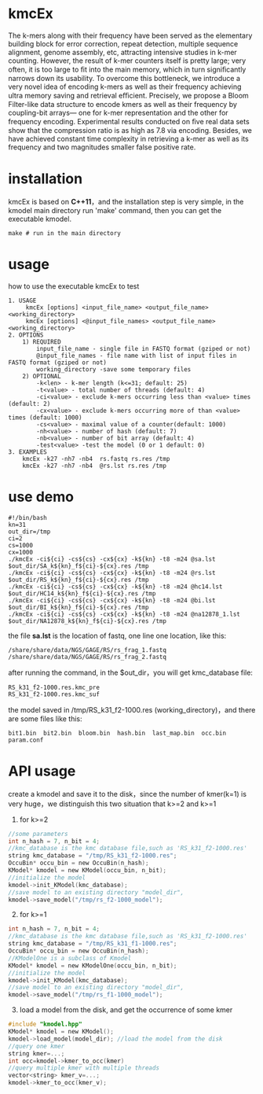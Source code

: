 ﻿# kmcEx
The k-mers along with their frequency have been served as the elementary building block for error correction, repeat detection, multiple sequence alignment, genome assembly, etc, attracting intensive studies in k-mer counting. However, the result of k-mer counters itself is pretty large; very often, it is too large to ﬁt into the main memory, which in turn signiﬁcantly narrows down its usability. To overcome this bottleneck, we introduce a very novel idea of encoding k-mers as well as their frequency achieving ultra memory saving and retrieval eﬃcient. Precisely, we propose a Bloom Filter-like data structure to encode kmers as well as their frequency by coupling-bit arrays— one for k-mer representation and the other for frequency encoding. Experimental results conducted on ﬁve real data sets show that the compression ratio is as high as 7.8 via encoding. Besides, we have achieved constant time complexity in retrieving a k-mer as well as its frequency and two magnitudes smaller false positive rate.

# installation 
kmcEx is based on **C++11**，and the installation step is very simple, in the kmodel main directory run 'make'  command, then you can get the executable kmodel.
```
make # run in the main directory 
```
# usage
how to use  the executable kmcEx to test
```
1. USAGE
     kmcEx [options] <input_file_name> <output_file_name> <working_directory>
     kmcEx [options] <@input_file_names> <output_file_name> <working_directory>
2. OPTIONS
	1) REQUIRED
		input_file_name - single file in FASTQ format (gziped or not)
		@input_file_names - file name with list of input files in FASTQ format (gziped or not)
		working_directory -save some temporary files
	2) OPTIONAL
		-k<len> - k-mer length (k<=31; default: 25)
		-t<value> - total number of threads (default: 4)
		-ci<value> - exclude k-mers occurring less than <value> times (default: 2)
		-cx<value> - exclude k-mers occurring more of than <value> times (default: 1000)
		-cs<value> - maximal value of a counter(default: 1000)
		-nh<value> - number of hash (default: 7)
		-nb<value> - number of bit array (default: 4)
		-test<value> -test the model (0 or 1 default: 0)
3. EXAMPLES
	kmcEx -k27 -nh7 -nb4  rs.fastq rs.res /tmp
	kmcEx -k27 -nh7 -nb4  @rs.lst rs.res /tmp
```

# use demo

```
#!/bin/bash
kn=31
out_dir=/tmp 
ci=2
cs=1000
cx=1000
./kmcEx -ci${ci} -cs${cs} -cx${cx} -k${kn} -t8 -m24 @sa.lst $out_dir/SA_k${kn}_f${ci}-${cx}.res /tmp
./kmcEx -ci${ci} -cs${cs} -cx${cx} -k${kn} -t8 -m24 @rs.lst $out_dir/RS_k${kn}_f${ci}-${cx}.res /tmp
./kmcEx -ci${ci} -cs${cs} -cx${cx} -k${kn} -t8 -m24 @hc14.lst $out_dir/HC14_k${kn}_f${ci}-${cx}.res /tmp
./kmcEx -ci${ci} -cs${cs} -cx${cx} -k${kn} -t8 -m24 @bi.lst $out_dir/BI_k${kn}_f${ci}-${cx}.res /tmp
./kmcEx -ci${ci} -cs${cs} -cx${cx} -k${kn} -t8 -m24 @na12878_1.lst $out_dir/NA12878_k${kn}_f${ci}-${cx}.res /tmp
```
the file **sa.lst**  is the location of fastq, one line one location, like this:
```
/share/share/data/NGS/GAGE/RS/rs_frag_1.fastq
/share/share/data/NGS/GAGE/RS/rs_frag_2.fastq
```
after running the command, in the $out_dir，you will get kmc_database file:

    RS_k31_f2-1000.res.kmc_pre
    RS_k31_f2-1000.res.kmc_suf
the model saved  in  /tmp/RS_k31_f2-1000.res  (working_directory)，and there are some files like this:

    bit1.bin  bit2.bin  bloom.bin  hash.bin  last_map.bin  occ.bin  param.conf

# API usage
create a kmodel and save it to the disk，since the number of kmer(k=1) is very huge，we distinguish this two situation that k>=2 and k>=1 
1) for k>=2
```c
//some parameters
int n_hash = 7, n_bit = 4;
//kmc_database is the kmc database file,such as 'RS_k31_f2-1000.res'
string kmc_database = "/tmp/RS_k31_f2-1000.res";
OccuBin* occu_bin = new OccuBin(n_hash);
KModel* kmodel = new KModel(occu_bin, n_bit);
//initialize the model
kmodel->init_KModel(kmc_database);
//save model to an existing directory "model_dir",
kmodel->save_model("/tmp/rs_f2-1000_model");
```
2) for k>=1
```c
int n_hash = 7, n_bit = 4;
//kmc_database is the kmc database file,such as 'RS_k31_f2-1000.res'
string kmc_database = "/tmp/RS_k31_f1-1000.res";
OccuBin* occu_bin = new OccuBin(n_hash);
//KModelOne is a subclass of Kmodel
KModel* kmodel = new KModelOne(occu_bin, n_bit);
//initialize the model
kmodel->init_KModel(kmc_database);
//save model to an existing directory "model_dir",
kmodel->save_model("/tmp/rs_f1-1000_model");
```

3) load a model from  the disk, and get the occurrence of some kmer
```c
#include "kmodel.hpp"
KModel* kmodel = new KModel();
kmodel->load_model(model_dir); //load the model from the disk
//query one kmer 
string kmer=...;
int occ=kmodel->kmer_to_occ(kmer) 
//query multiple kmer with multiple threads
vector<string> kmer_v=...;
kmodel->kmer_to_occ(kmer_v);
```
